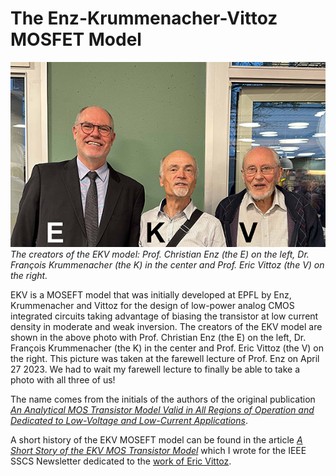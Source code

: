 # The Enz-Krummenacher-Vittoz MOSFET Model

![The initial creators of the EKV model](/img/EKV.png)  
*The creators of the EKV model: Prof. Christian Enz (the E) on the left, Dr. François Krummenacher (the K) in the center and Prof. Eric Vittoz (the V) on the right.*

EKV is a MOSEFT model that was initially developed at EPFL by Enz, Krummenacher and Vittoz for the design of low-power analog CMOS integrated circuits taking advantage of biasing the transistor at low current density in moderate and weak inversion. The creators of the EKV model are shown in the above photo with Prof. Christian Enz (the E) on the left, Dr. François Krummenacher (the K) in the center and Prof. Eric Vittoz (the V) on the right. This picture was taken at the farewell lecture of Prof. Enz on April 27 2023. We had to wait my farewell lecture to finally be able to take a photo with all three of us!

The name comes from the initials of the authors of the original publication [*An Analytical MOS Transistor Model Valid in All Regions of Operation and Dedicated to Low-Voltage and Low-Current Applications*](/EKV2.6/docs/EKV_original_paper_1995_prepub.pdf).

A short history of the EKV MOSEFT model can be found in the article [*A Short Story of the EKV MOS Transistor Model*](https://ieeexplore.ieee.org/stamp/stamp.jsp?tp=&arnumber=4785778) which I wrote for the IEEE SSCS Newsletter dedicated to the [work of Eric Vittoz](https://ieeexplore.ieee.org/stamp/stamp.jsp?tp=&arnumber=4785777).
